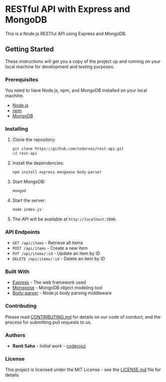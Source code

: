 # RESTful API with Express and MongoDB

This is a Node.js RESTful API using Express and MongoDB.

## Getting Started

These instructions will get you a copy of the project up and running on your local machine for development and testing purposes.

### Prerequisites

You need to have Node.js, npm, and MongoDB installed on your local machine.

- [Node.js](https://nodejs.org/)
- [npm](https://www.npmjs.com/)
- [MongoDB](https://www.mongodb.com/)

### Installing

1. Clone the repository:
   ```bash
   git clone https://github.com/coderooz/rest-api.git
   cd rest-api
   ```

2. Install the dependencies:
   ```bash
   npm install express mongoose body-parser
   ```

3. Start MongoDB:
   ```bash
   mongod
   ```

4. Start the server:
   ```bash
   node index.js
   ```

5. The API will be available at `http://localhost:3000`.

### API Endpoints

- `GET /api/items` - Retrieve all items
- `POST /api/items` - Create a new item
- `PUT /api/items/:id` - Update an item by ID
- `DELETE /api/items/:id` - Delete an item by ID

### Built With

- [Express](https://expressjs.com/) - The web framework used
- [Mongoose](https://mongoosejs.com/) - MongoDB object modeling tool
- [Body-parser](https://www.npmjs.com/package/body-parser) - Node.js body parsing middleware

### Contributing

Please read [CONTRIBUTING.md](CONTRIBUTING.md) for details on our code of conduct, and the process for submitting pull requests to us.

### Authors

- **Ranit Saha** - *Initial work* - [coderooz](https://github.com/coderooz)

### License

This project is licensed under the MIT License - see the [LICENSE.md](LICENSE.md) file for details
